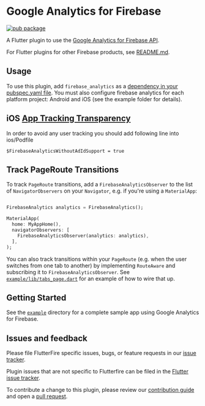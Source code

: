 # Google Analytics for Firebase

[![pub package](https://img.shields.io/pub/v/firebase_analytics.svg)](https://pub.dev/packages/firebase_analytics)

A Flutter plugin to use the [Google Analytics for Firebase API](https://firebase.google.com/docs/analytics/).

For Flutter plugins for other Firebase products, see [README.md](https://github.com/FirebaseExtended/flutterfire/blob/master/README.md).

## Usage
To use this plugin, add `firebase_analytics` as a [dependency in your pubspec.yaml file](https://flutter.io/platform-plugins/). You must also configure firebase analytics for each platform project: Android and iOS (see the example folder for details).

## iOS [App Tracking Transparency](https://developer.apple.com/documentation/apptrackingtransparency)

In order to avoid any user tracking you should add following line into ios/Podfile

```
$FirebaseAnalyticsWithoutAdIdSupport = true
```

## Track PageRoute Transitions

To track `PageRoute` transitions, add a `FirebaseAnalyticsObserver` to the list of `NavigatorObservers` on your
`Navigator`, e.g. if you're using a `MaterialApp`:

```dart

FirebaseAnalytics analytics = FirebaseAnalytics();

MaterialApp(
  home: MyAppHome(),
  navigatorObservers: [
    FirebaseAnalyticsObserver(analytics: analytics),
  ],
);
```

You can also track transitions within your `PageRoute` (e.g. when the user switches from one tab to another) by
implementing `RouteAware` and subscribing it to `FirebaseAnalyticsObserver`. See [`example/lib/tabs_page.dart`][tabs_page]
for an example of how to wire that up.

## Getting Started

See the [`example`][example] directory for a complete sample app using Google Analytics for Firebase.

[example]: https://github.com/FirebaseExtended/flutterfire/tree/master/packages/firebase_analytics/firebase_analytics/example
[tabs_page]: https://github.com/FirebaseExtended/flutterfire/tree/master/packages/firebase_analytics/firebase_analytics/example/lib/tabs_page.dart

## Issues and feedback

Please file FlutterFire specific issues, bugs, or feature requests in our [issue tracker](https://github.com/FirebaseExtended/flutterfire/issues/new).

Plugin issues that are not specific to Flutterfire can be filed in the [Flutter issue tracker](https://github.com/flutter/flutter/issues/new).

To contribute a change to this plugin,
please review our [contribution guide](https://github.com/FirebaseExtended/flutterfire/blob/master/CONTRIBUTING.md)
and open a [pull request](https://github.com/FirebaseExtended/flutterfire/pulls).
